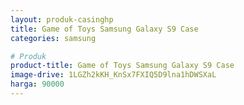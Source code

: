 ```yaml
---
layout: produk-casinghp
title: Game of Toys Samsung Galaxy S9 Case
categories: samsung

# Produk
product-title: Game of Toys Samsung Galaxy S9 Case
image-drive: 1LGZh2kKH_KnSx7FXIQ5D9lna1hDWSXaL
harga: 90000
---
```

